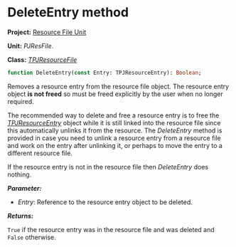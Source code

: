 # DeleteEntry method #

**Project:** [Resource File Unit](ResFileUnit.md)

**Unit:** _PJResFile_.

**Class:** _[TPJResourceFile](TPJResourceFile.md)_

```pascal
function DeleteEntry(const Entry: TPJResourceEntry): Boolean;
```

Removes a resource entry from the resource file object. The resource entry object **is not freed** so must be freed explicitly by the user when no longer required.

The recommended way to delete and free a resource entry is to free the _[TPJResourceEntry](TPJResourceEntry.md)_ object while it is still linked into the resource file since this automatically unlinks it from the resource. The _DeleteEntry_ method is provided in case you need to unlink a resource entry from a resource file and work on the entry after unlinking it, or perhaps to move the entry to a different resource file.

If the resource entry is not in the resource file then _DeleteEntry_ does nothing.

**_Parameter:_**

  * _Entry_: Reference to the resource entry object to be deleted.

**_Returns:_**

`True` if the resource entry was in the resource file and was deleted and `False` otherwise.